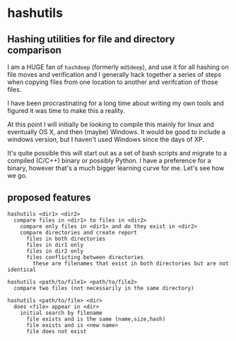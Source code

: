 # hashutils
## Hashing utilities for file and directory comparison
I am a HUGE fan of `hashdeep` (formerly `md5deep`), and use it for all hashing on file moves and verification and I generally hack together a series of steps when copying files from one location to another and verifcation of those files.

I have been procrastinating for a long time about writing my own tools and figured it was time to make this a reality.

At this point I will initially be looking to compile this mainly for linux and eventually OS X, and then (maybe) Windows. It would be good to include a windows version, but I haven't used Windows since the days of XP.

It's quite possible this will start out as a set of bash scripts and migrate to a compiled (C/C++) binary or possibly Python. I have a preference for a binary, however that's a much bigger learning curve for me. Let's see how we go.

## proposed features

    hashutils <dir1> <dir2>     
      compare files in <dir1> to files in <dir2>
        compare only files in <dir1> and do they exist in <dir2>
        compare directories and create report
          files in both directories
          files in dir1 only
          files in dir2 only
          files conflicting between directories
            these are filenames that exist in both directories but are not identical

    hashutils <path/to/file1> <path/to/file2>
      compare two files (not necessarily in the same directory)

    hashutils <path/to/file> <dir>
      does <file> appear in <dir>
        initial search by filename
          file exists and is the same (name,size,hash)
          file exists and is <new name>
          file does not exist
